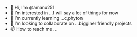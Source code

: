 - 👋 Hi, I’m @amanu251
- 👀 I’m interested in ...I will say a lot of things for now
- 🌱 I’m currently learning ...c,phyton
- 💞️ I’m looking to collaborate on ...bigginer friendly projects
- 📫 How to reach me ...

<!---
amanu251/amanu251 is a ✨ special ✨ repository because its `README.md` (this file) appears on your GitHub profile.
You can click the Preview link to take a look at your changes.
--->
